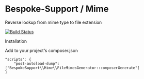 # Bespoke-Support / Mime #

Reverse lookup from mime type to file extension

[![Build Status](https://travis-ci.org/BespokeSupport/Mime.svg?branch=master)](https://travis-ci.org/BespokeSupport/Mime)

Installation

Add to your project's composer.json

```
"scripts": {
    "post-autoload-dump": ["BespokeSupport\\Mime\\FileMimesGenerator::composerGenerate"]
}
```